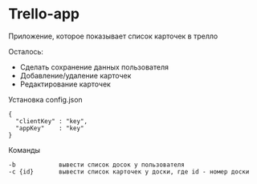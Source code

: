 # Trello-app

Приложение, которое показывает список карточек в трелло

Осталось:
  - Сделать сохранение данных пользователя
  - Добавление/удаление карточек
  - Редактирование карточек

Установка config.json
```
{
  "clientKey" : "key",
  "appKey"    : "key"
}
```

Команды
```
-b            вывести список досок у пользователя
-c {id}       вывести список карточек у доски, где id - номер доски
```
